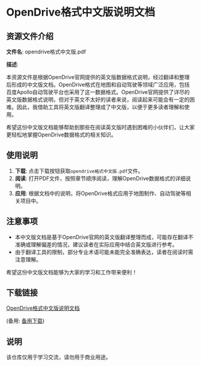 # OpenDrive格式中文版说明文档

## 资源文件介绍

**文件名**: opendrive格式中文版.pdf

**描述**: 

本资源文件是根据OpenDrive官网提供的英文版数据格式说明，经过翻译和整理后形成的中文版文档。OpenDrive格式在地图和自动驾驶等领域广泛应用，包括百度Apollo自动驾驶平台也采用了这一数据格式。OpenDrive官网提供了详尽的英文版数据格式说明，但对于英文不太好的读者来说，阅读起来可能会有一定的困难。因此，我借助工具将英文版翻译整理成了中文版，以便于更多读者理解和使用。

希望这份中文版文档能够帮助到那些在阅读英文版时遇到困难的小伙伴们，让大家更轻松地掌握OpenDrive数据格式的相关知识。

## 使用说明

1. **下载**: 点击下载按钮获取`opendrive格式中文版.pdf`文件。
2. **阅读**: 打开PDF文件，按照章节顺序阅读，理解OpenDrive数据格式的详细说明。
3. **应用**: 根据文档中的说明，将OpenDrive格式应用于地图制作、自动驾驶等相关项目中。

## 注意事项

- 本中文版文档是基于OpenDrive官网的英文版翻译整理而成，可能存在翻译不准确或理解偏差的情况，建议读者在实际应用中结合英文版进行参考。
- 由于翻译工具的限制，部分专业术语可能未能完全准确表达，读者在阅读时需注意理解。

希望这份中文版文档能够为大家的学习和工作带来便利！

## 下载链接
[OpenDrive格式中文版说明文档](https://pan.quark.cn/s/4c41d8b1d9d8) 

(备用: [备用下载](https://pan.baidu.com/s/1Ce7FHCDv4NJB2asuVvz8Eg?pwd=1234))

## 说明

该仓库仅用于学习交流，请勿用于商业用途。
